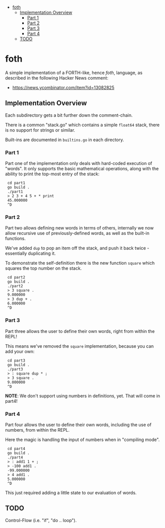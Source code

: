 * [foth](#foth)
  * [Implementation Overview](#implementation-overview)
    * [Part 1](#part-1)
    * [Part 2](#part-2)
    * [Part 3](#part-3)
    * [Part 4](#part-4)
  * [TODO](#todo)


# foth

A simple implementation of a FORTH-like, hence _foth_, language, as
described in the following Hacker News comment:

* https://news.ycombinator.com/item?id=13082825


## Implementation Overview

Each subdirectory gets a bit further down the comment-chain.

There is a common "stack.go" which contains a simple `float64` stack,
there is no support for strings or similar.

Built-ins are documented in `builtins.go` in each directory.


### Part 1

Part one of the implementation only deals with hard-coded execution
of "words".  It only supports the basic mathematical operations, along
with the ability to print the top-most entry of the stack:

     cd part1
     go build .
     ./part1
     > 2 3 + 4 5 + * print
     45.000000
     ^D


### Part 2

Part two allows defining new words in terms of others, internally we now
allow recursive use of previously-defined words, as well as the built-in
functions.

We've added `dup` to pop an item off the stack, and push it back twice - essentially duplicating it.

To demonstrate the self-definition there is the new function `square` which squares the
top number on the stack.

     cd part2
     go build .
     ./part2
     > 3 square .
     9.000000
     > 3 dup + .
     6.000000
     ^D


### Part 3

Part three allows the user to define their own words, right from within the
REPL!

This means we've removed the `square` implementation, because you can add your own:

     cd part3
     go build .
     ./part3
     > : square dup * ;
     > 3 square .
     9.000000
     ^D

**NOTE**: We don't support using numbers in definitions, yet.  That will come in part4!


### Part 4

Part four allows the user to define their own words, including the use of numbers, from within the REPL.

Here the magic is handling the input of numbers when in "compiling mode".

     cd part4
     go build .
     ./part4
     > : add1 1 + ;
     > -100 add1 .
     -99.000000
     > 4 add1 .
     5.000000
     ^D

This just required adding a little state to our evaluation of words.

## TODO

Control-Flow (i.e. "if", "do .. loop").
